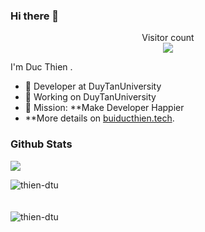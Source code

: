 ### Hi there 👋

<p align="center"> 
  Visitor count<br>
  <img src="https://profile-counter.glitch.me/sorrycc/count.svg" />
</p>

I'm Duc Thien .

- 🍒 Developer at DuyTanUniversity
- 🍉 Working on DuyTanUniversity
- 🍎 Mission: **Make Developer Happier
- **More details on [buiducthien.tech](https://www.buiducthien.tech/).
### Github Stats
![](https://github-readme-stats.vercel.app/api?username=thien-dtu&hide_title=true&show_icons=true&icon_color=007aff&text_color=333&bg_color=fff)

<div><img align="center" src="https://github-readme-stats.vercel.app/api/top-langs/?username=thien-dtu&layout=compact&hide=html" alt="thien-dtu" /></div>
<br />
<br />
<div><img align="center" src="https://github-readme-stats.vercel.app/api?username=thien-dtu&show_icons=true" alt="thien-dtu" /></div>

<!---
Thien-dtu/Thien-dtu is a ✨ special ✨ repository because its `README.md` (this file) appears on your GitHub profile.
You can click the Preview link to take a look at your changes.
--->
